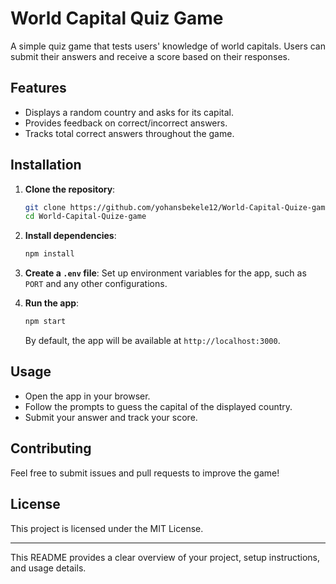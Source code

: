 

# World Capital Quiz Game

A simple quiz game that tests users' knowledge of world capitals. Users can submit their answers and receive a score based on their responses.

## Features

- Displays a random country and asks for its capital.
- Provides feedback on correct/incorrect answers.
- Tracks total correct answers throughout the game.

## Installation

1. **Clone the repository**:
   ```bash
   git clone https://github.com/yohansbekele12/World-Capital-Quize-game.git
   cd World-Capital-Quize-game
   ```

2. **Install dependencies**:
   ```bash
   npm install
   ```

3. **Create a `.env` file**:
   Set up environment variables for the app, such as `PORT` and any other configurations.

4. **Run the app**:
   ```bash
   npm start
   ```

   By default, the app will be available at `http://localhost:3000`.

## Usage

- Open the app in your browser.
- Follow the prompts to guess the capital of the displayed country.
- Submit your answer and track your score.

## Contributing

Feel free to submit issues and pull requests to improve the game!

## License

This project is licensed under the MIT License.

---

This README provides a clear overview of your project, setup instructions, and usage details.
